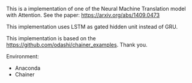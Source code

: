 This is a implementation of one of the Neural Machine Translation model with Attention.
See the paper: https://arxiv.org/abs/1409.0473

This implementation uses LSTM as gated hidden unit instead of GRU.

This implementation is based on the https://github.com/odashi/chainer_examples.
Thank you.

Environment:
* Anaconda
* Chainer
